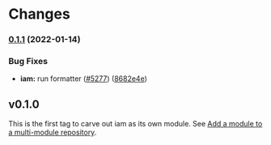 # Changes

### [0.1.1](https://www.github.com/googleapis/google-cloud-go/compare/iam/v0.1.0...iam/v0.1.1) (2022-01-14)


### Bug Fixes

* **iam:** run formatter ([#5277](https://www.github.com/googleapis/google-cloud-go/issues/5277)) ([8682e4e](https://www.github.com/googleapis/google-cloud-go/commit/8682e4ed57a4428a659fbc225f56c91767e2a4a9))

## v0.1.0

This is the first tag to carve out iam as its own module. See
[Add a module to a multi-module repository](https://github.com/golang/go/wiki/Modules#is-it-possible-to-add-a-module-to-a-multi-module-repository).
